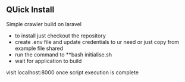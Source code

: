 
## QUick Install 

Simple crawler build on laravel 

- to install just checkout the repository
- create .env file and update credentials to ur need or just copy from example file shared 
- run the command to **bash initialise.sh 
- wait for application to build 

visit localhost:8000 once script execution is complete
